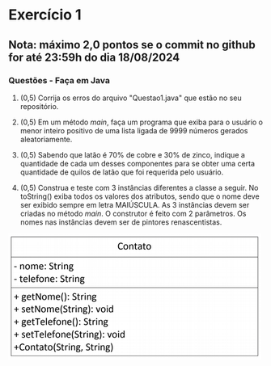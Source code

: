 # Exercício 1

## Nota: máximo 2,0 pontos se o commit no github for até 23:59h do dia 18/08/2024

### Questões - Faça em Java

1. (0,5) Corrija os erros do arquivo "Questao1.java" que estão no seu repositório.

2. (0,5) Em um método _main_, faça um programa que exiba para o usuário o menor inteiro positivo de uma lista ligada <inteiro> de 9999 números gerados aleatoriamente.

3. (0,5) Sabendo que latão é 70% de cobre e 30% de zinco, indique a quantidade de cada um desses componentes para se obter uma certa quantidade de quilos de latão que foi requerida pelo usuário.

4. (0,5) Construa e teste com 3 instâncias diferentes a classe a seguir. No toString() exiba todos os valores dos atributos, sendo que o nome deve ser exibido sempre em letra MAIÚSCULA. As 3 instâncias devem ser criadas no método _main_. O construtor é feito com 2 parâmetros. Os nomes nas instâncias devem ser de pintores renascentistas.

![image](dgClasse.png)

